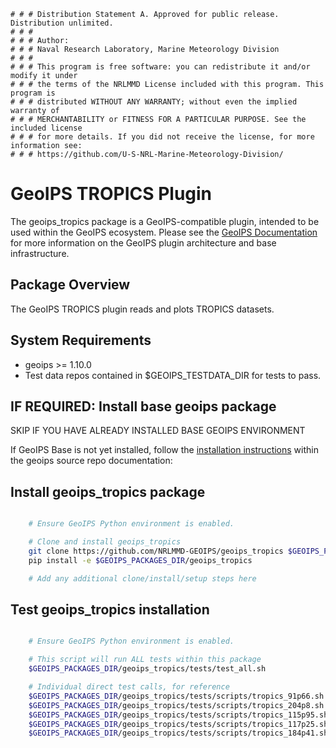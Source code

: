     # # # Distribution Statement A. Approved for public release. Distribution unlimited.
    # # #
    # # # Author:
    # # # Naval Research Laboratory, Marine Meteorology Division
    # # #
    # # # This program is free software: you can redistribute it and/or modify it under
    # # # the terms of the NRLMMD License included with this program. This program is
    # # # distributed WITHOUT ANY WARRANTY; without even the implied warranty of
    # # # MERCHANTABILITY or FITNESS FOR A PARTICULAR PURPOSE. See the included license
    # # # for more details. If you did not receive the license, for more information see:
    # # # https://github.com/U-S-NRL-Marine-Meteorology-Division/

GeoIPS TROPICS Plugin
=====================

The geoips_tropics package is a GeoIPS-compatible plugin, intended to be used within
the GeoIPS ecosystem.  Please see the
[GeoIPS Documentation](https://github.com/NRLMMD-GEOIPS/geoips#readme) for
more information on the GeoIPS plugin architecture and base infrastructure.

Package Overview
-----------------

The GeoIPS TROPICS plugin reads and plots TROPICS datasets.

System Requirements
---------------------

* geoips >= 1.10.0
* Test data repos contained in $GEOIPS_TESTDATA_DIR for tests to pass.

IF REQUIRED: Install base geoips package
------------------------------------------------------------
SKIP IF YOU HAVE ALREADY INSTALLED BASE GEOIPS ENVIRONMENT

If GeoIPS Base is not yet installed, follow the
[installation instructions](https://github.com/NRLMMD-GEOIPS/geoips#installation)
within the geoips source repo documentation:

Install geoips_tropics package
------------------------------
```bash

    # Ensure GeoIPS Python environment is enabled.

    # Clone and install geoips_tropics
    git clone https://github.com/NRLMMD-GEOIPS/geoips_tropics $GEOIPS_PACKAGES_DIR/geoips_tropics
    pip install -e $GEOIPS_PACKAGES_DIR/geoips_tropics

    # Add any additional clone/install/setup steps here
```

Test geoips_tropics installation
--------------------------------
```bash

    # Ensure GeoIPS Python environment is enabled.

    # This script will run ALL tests within this package
    $GEOIPS_PACKAGES_DIR/geoips_tropics/tests/test_all.sh

    # Individual direct test calls, for reference
    $GEOIPS_PACKAGES_DIR/geoips_tropics/tests/scripts/tropics_91p66.sh
    $GEOIPS_PACKAGES_DIR/geoips_tropics/tests/scripts/tropics_204p8.sh
    $GEOIPS_PACKAGES_DIR/geoips_tropics/tests/scripts/tropics_115p95.sh
    $GEOIPS_PACKAGES_DIR/geoips_tropics/tests/scripts/tropics_117p25.sh
    $GEOIPS_PACKAGES_DIR/geoips_tropics/tests/scripts/tropics_184p41.sh

```
